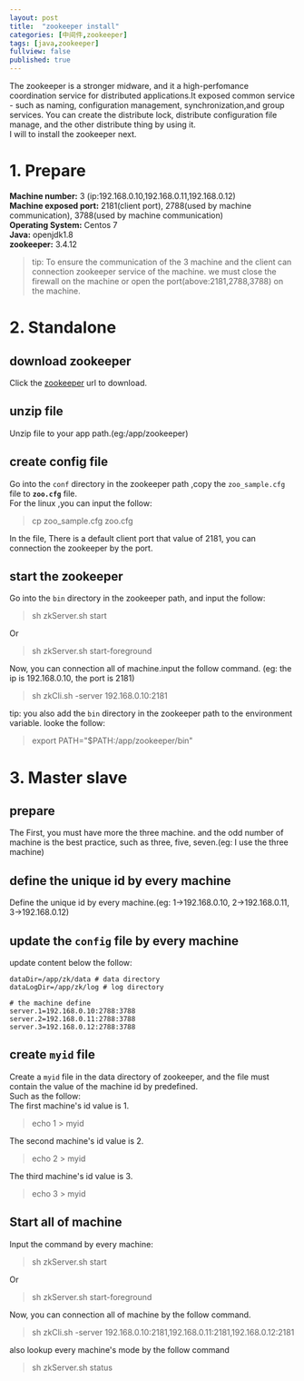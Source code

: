 ```yaml
---
layout: post
title:  "zookeeper install"
categories: [中间件,zookeeper]
tags: [java,zookeeper]
fullview: false
published: true
---
```


The zookeeper is a stronger midware, and it a high-perfomance coordination service for distributed applications.It exposed common service - such as naming, configuration management, synchronization,and group services. You can create the distribute lock, distribute configuration file manage, and the other distribute thing by using it.  
I will to install the zookeeper next.

# 1. Prepare
**Machine number:** 3 (ip:192.168.0.10,192.168.0.11,192.168.0.12)   
**Machine exposed port:** 2181(client port), 2788(used by machine communication), 3788(used by machine communication)    
**Operating System:** Centos 7    
**Java:** openjdk1.8    
**zookeeper:** 3.4.12    

> tip: To ensure the communication of the 3 machine and the client can connection zookeeper service of the machine. we must close the firewall on the machine or open the port(above:2181,2788,3788) on the machine.


# 2. Standalone
## download zookeeper
Click the [zookeeper](http://mirrors.tuna.tsinghua.edu.cn/apache/zookeeper/zookeeper-3.4.12/zookeeper-3.4.12.tar.gz) url to download.

## unzip file  
Unzip file to your app path.(eg:/app/zookeeper)

## create config file  
Go into the `conf` directory in the zookeeper path ,copy the `zoo_sample.cfg` file to **`zoo.cfg`** file.  
For the linux ,you can input the follow:
> cp zoo_sample.cfg zoo.cfg

In the file, There is a default client port that value of 2181, you can connection the zookeeper by the port.

## start the zookeeper  
Go into the `bin` directory in the zookeeper path, and input the follow:  
> sh zkServer.sh start

Or  
> sh zkServer.sh start-foreground

Now, you can connection all of machine.input the follow command. (eg: the ip is 192.168.0.10, the port is 2181)  
> sh zkCli.sh -server 192.168.0.10:2181  

tip: you also add the `bin` directory in the zookeeper path to the environment variable. looke the follow:  
> export PATH="$PATH:/app/zookeeper/bin"

# 3. Master slave 
## prepare
The First, you must have more the three machine. and the odd number of machine is the  best practice, such as three, five, seven.(eg: I use the three machine)

## define the unique id by every machine  
Define the unique id by every machine.(eg: 1->192.168.0.10, 2->192.168.0.11, 3->192.168.0.12)  

## update the `config` file by every machine  
update content below the follow:  
```
dataDir=/app/zk/data # data directory
dataLogDir=/app/zk/log # log directory

# the machine define 
server.1=192.168.0.10:2788:3788
server.2=192.168.0.11:2788:3788
server.3=192.168.0.12:2788:3788
```

## create `myid` file  
Create a `myid` file in the data directory of zookeeper, and the file must contain the value of the machine id  by predefined.    
Such as the follow:  
The first machine's id value is 1.
> echo 1 > myid  

The second machine's id value is 2.  
> echo 2 > myid  

The third machine's id value is 3.  
> echo 3 > myid  

## Start all of machine  
Input the command by every machine:  
> sh zkServer.sh start  

Or  
> sh zkServer.sh start-foreground  

Now, you can connection all of machine by the follow command.  
> sh zkCli.sh -server 192.168.0.10:2181,192.168.0.11:2181,192.168.0.12:2181

also lookup every machine's mode by the follow command
> sh zkServer.sh status
